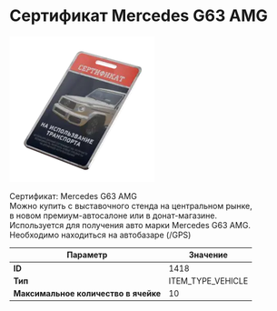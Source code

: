 # Сертификат Mercedes G63 AMG

![Item Image](../img/1418.webp?raw=true)

Сертификат: Mercedes G63 AMG<br>Можно купить с выставочного стенда на центральном рынке,<br>в новом премиум-автосалоне или в донат-магазине.<br>Используется для получения авто марки Mercedes G63 AMG.<br>Необходимо находиться на автобазаре (/GPS)


| Параметр | Значение |
|----------|----------|
| **ID** | 1418 |
| **Тип** | ITEM_TYPE_VEHICLE |
| **Максимальное количество в ячейке** | 10 |

